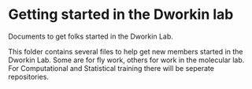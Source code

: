 Getting started in the Dworkin lab
========================

Documents to get folks started in the Dworkin Lab.

This folder contains several files to help get new members started in the Dworkin Lab. Some are for fly work, others for work in the molecular lab. For Computational and Statistical training there will be seperate repositories.
